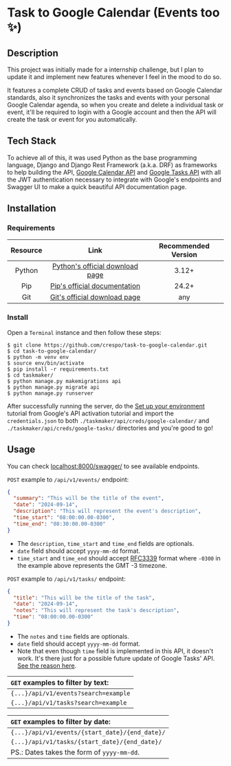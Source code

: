 # Task to Google Calendar (Events too ✨)
## Description
This project was initially made for a internship challenge, but I plan to update it and implement new features whenever I feel in the mood to do so.

It features a complete CRUD of tasks and events based on Google Calendar standards, also it synchronizes the tasks and events with your personal Google Calendar agenda, so when you create and delete a individual task or event, it'll be required to login with a Google account and then the API will create the task or event for you automatically.
## Tech Stack
To achieve all of this, it was used Python as the base programming language, Django and Django Rest Framework (a.k.a. DRF) as frameworks to help building the API, [Google Calendar API](https://developers.google.com/resources/api-libraries/documentation/calendar/v3/python/latest/index.html) and [Google Tasks API](https://developers.google.com/resources/api-libraries/documentation/tasks/v1/python/latest/index.html) with all the JWT authentication necessary to integrate with Google's endpoints and Swagger UI to make a quick beautiful API documentation page.
## Installation
### Requirements
| Resource | Link | Recommended Version |
| :------: | :--: | :-----: |
| Python | [Python's official download page](https://www.python.org/downloads/) | 3.12+ |
| Pip | [Pip's official documentation](https://pip.pypa.io/en/stable/installation/) | 24.2+ |
| Git | [Git's official download page](https://git-scm.com/downloads) | any |
### Install
Open a ```Terminal``` instance and then follow these steps:
```
$ git clone https://github.com/crespo/task-to-google-calendar.git
$ cd task-to-google-calendar/
$ python -m venv env
$ source env/bin/activate
$ pip install -r requirements.txt
$ cd taskmaker/
$ python manage.py makemigrations api
$ python manage.py migrate api
$ python manage.py runserver
```
After successfully running the server, do the [Set up your environment](https://developers.google.com/calendar/api/quickstart/python#set-up-environment) tutorial from Google's API activation tutorial and import the ```credentials.json``` to both ```./taskmaker/api/creds/google-calendar/``` and ```./taskmaker/api/creds/google-tasks/``` directories and you're good to go!
## Usage
You can check [localhost:8000/swagger/](http://localhost:8000/swagger/) to see available endpoints.

```POST``` example to ```/api/v1/events/``` endpoint:
```json
{
  "summary": "This will be the title of the event",
  "date": "2024-09-14",
  "description": "This will represent the event's description",
  "time_start": "08:00:00.00-0300",
  "time_end": "08:30:00.00-0300"
}
```
- The ```description```, ```time_start``` and ```time_end``` fields are optionals.
- ```date``` field should accept ```yyyy-mm-dd``` format.
- ```time_start``` and ```time_end``` should accept [RFC3339](https://www.rfc-editor.org/rfc/rfc3339) format where ```-0300``` in the example above represents the GMT -3 timezone.

```POST``` example to ```/api/v1/tasks/``` endpoint:
```json
{
  "title": "This will be the title of the task",
  "date": "2024-09-14",
  "notes": "This will represent the task's description",
  "time": "08:00:00.00-0300"
}
```
- The ```notes``` and ```time``` fields are optionals.
- ```date``` field should accept ```yyyy-mm-dd``` format.
- Note that even though ```time``` field is implemented in this API, it doesn't work. It's there just for a possible future update of Google Tasks' API. [See the reason here](https://issuetracker.google.com/issues/166896024).

| ```GET``` examples to filter by text: |
| :------------------------------------ |
| ```{...}/api/v1/events?search=example``` |
| ```{...}/api/v1/tasks?search=example``` |


| ```GET``` examples to filter by date: |
| :------------------------------------ |
| ```{...}/api/v1/events/{start_date}/{end_date}/``` |
| ```{...}/api/v1/tasks/{start_date}/{end_date}/``` |
| PS.: Dates takes the form of ```yyyy-mm-dd```. |
